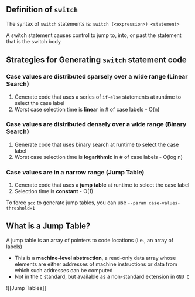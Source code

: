 ## Definition of `switch`

The syntax of `switch` statements is: `switch (<expression>) <statement>`

A switch statement causes control to jump to, into, or past the statement that is the switch body


## Strategies for Generating `switch` statement code

### Case values are distributed sparsely over a wide range (Linear Search)
1. Generate code that uses a series of `if-else` statements at runtime to select the case label
2. Worst case selection time is **linear** in # of case labels - O(n)

### Case values are distributed densely over a wide range (Binary Search)
1. Generate code that uses binary search at runtime to select the case label
2. Worst case selection time is **logarithmic** in # of case labels - O(log n)

### Case values are in a narrow range (Jump Table)
1. Generate code that uses a **jump table** at runtime to select the case label
2. Selection time is **constant** - O(1)

To force `gcc` to generate jump tables, you can use `--param case-values-threshold=1`

## What is a Jump Table?

A jump table is an array of pointers to code locations (i.e., an array of labels)
- This is a **machine-level abstraction**, a read-only data array whose elements are either addresses of machine instructions or data from which such addresses can be computed
- Not in the `C` standard, but available as a non-standard extension in `GNU C`

![[Jump Tables]]